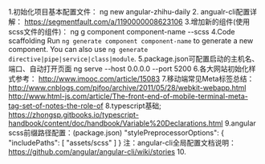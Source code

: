 

1.初始化项目基本配置文件： ng new angular-zhihu-daily
2. angualr-cli配置详解： https://segmentfault.com/a/1190000008623106
3.增加新的组件(使用scss文件的组件)：          ng g component component-name --scss 
4.Code scaffolding
Run `ng generate component component-name` to generate a new component. You can also use `ng generate directive|pipe|service|class|module`.
5.package.json可配置启动的主机名、端口、自动打开页面
ng serve --host 0.0.0.0 --port 5200
6.各大网站初始化样式参考：
http://www.imooc.com/article/15083
7.移动端常见Meta标签总结：
http://www.cnblogs.com/pifoo/archive/2011/05/28/webkit-webapp.html
http://www.html-js.com/article/The-front-end-of-mobile-terminal-meta-tag-set-of-notes-the-role-of
8.typescript基础;
https://zhongsp.gitbooks.io/typescript-handbook/content/doc/handbook/Variable%20Declarations.html
9.angular scss前缀路径配置：(package.json)
"stylePreprocessorOptions": {
        "includePaths": [
          "assets/scss"
        ]
      }
  注：angular-cli全局配置文档说明：https://github.com/angular/angular-cli/wiki/stories
10.
